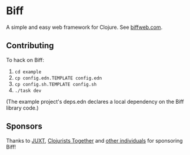 # Biff

A simple and easy web framework for Clojure. See [biffweb.com](https://biffweb.com).

## Contributing

To hack on Biff:

1. `cd example`
2. `cp config.edn.TEMPLATE config.edn`
3. `cp config.sh.TEMPLATE config.sh`
4. `./task dev`

(The example project's deps.edn declares a local dependency on the Biff library
code.)

## Sponsors

Thanks to [JUXT](https://juxt.pro), [Clojurists
Together](https://www.clojuriststogether.org/) and [other
individuals](https://github.com/sponsors/jacobobryant) for sponsoring Biff!
